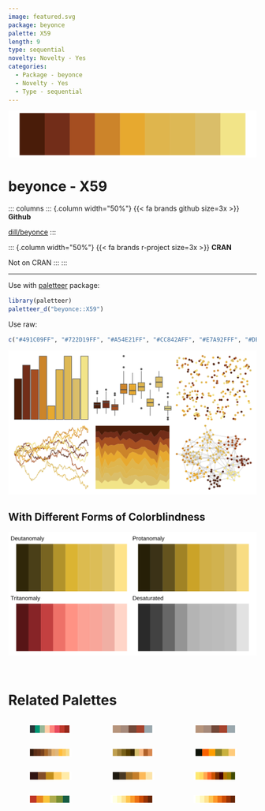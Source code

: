 ```yaml
---
image: featured.svg
package: beyonce
palette: X59
length: 9
type: sequential
novelty: Novelty - Yes
categories:
  - Package - beyonce
  - Novelty - Yes
  - Type - sequential
---
```


![](featured.svg)

# beyonce - X59 

::: columns
::: {.column width="50%"}
{{< fa brands github size=3x >}}
**Github**

[dill/beyonce](https://github.com/dill/beyonce)
:::

::: {.column width="50%"}
{{< fa brands r-project size=3x >}}
**CRAN**

Not on CRAN
:::
:::

<hr> 

Use with [paletteer](https://emilhvitfeldt.github.io/paletteer/) package:

```r
library(paletteer)
paletteer_d("beyonce::X59")
```

Use raw:

```r
c("#491C09FF", "#722D19FF", "#A54E21FF", "#CC842AFF", "#E7A92FFF", "#DFB54DFF", "#DDB855FF", "#DABE69FF", "#F2E488FF")
``` 

![](examples.png) <br>

## With Different Forms of Colorblindness

![](colorblind.svg) 

<br>

# Related Palettes

<div class="list" style="display: grid; grid-template-columns: auto auto auto;"> <figure class="figure">
<a href="../../awtools/a_palette/"> <img src="../../awtools/a_palette/featured.svg" style="width: 100%;" class="figure-img"></a>
</figure> <figure class="figure">
<a href="../../ButterflyColors/hamadryas_feronia/"> <img src="../../ButterflyColors/hamadryas_feronia/featured.svg" style="width: 100%;" class="figure-img"></a>
</figure> <figure class="figure">
<a href="../../ButterflyColors/hamadryas_feronia/"> <img src="../../ButterflyColors/hamadryas_feronia/featured.svg" style="width: 100%;" class="figure-img"></a>
</figure> <figure class="figure">
<a href="../../beyonce/X86/"> <img src="../../beyonce/X86/featured.svg" style="width: 100%;" class="figure-img"></a>
</figure> <figure class="figure">
<a href="../../palettetown/swinub/"> <img src="../../palettetown/swinub/featured.svg" style="width: 100%;" class="figure-img"></a>
</figure> <figure class="figure">
<a href="../../colRoz/a_westwoodi/"> <img src="../../colRoz/a_westwoodi/featured.svg" style="width: 100%;" class="figure-img"></a>
</figure> <figure class="figure">
<a href="../../soilpalettes/natrudoll/"> <img src="../../soilpalettes/natrudoll/featured.svg" style="width: 100%;" class="figure-img"></a>
</figure> <figure class="figure">
<a href="../../colRoz/a_plagiata/"> <img src="../../colRoz/a_plagiata/featured.svg" style="width: 100%;" class="figure-img"></a>
</figure> <figure class="figure">
<a href="../../werpals/halong/"> <img src="../../werpals/halong/featured.svg" style="width: 100%;" class="figure-img"></a>
</figure> <figure class="figure">
<a href="../../MetBrewer/Homer2/"> <img src="../../MetBrewer/Homer2/featured.svg" style="width: 100%;" class="figure-img"></a>
</figure> <figure class="figure">
<a href="../../khroma/YlOrBr/"> <img src="../../khroma/YlOrBr/featured.svg" style="width: 100%;" class="figure-img"></a>
</figure> <figure class="figure">
<a href="../../RColorBrewer/YlOrBr/"> <img src="../../RColorBrewer/YlOrBr/featured.svg" style="width: 100%;" class="figure-img"></a>
</figure> 
</div>
